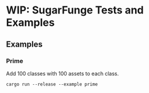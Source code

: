 # WIP: SugarFunge Tests and Examples

## Examples

### Prime
Add 100 classes with 100 assets to each class.
```
cargo run --release --example prime
```

